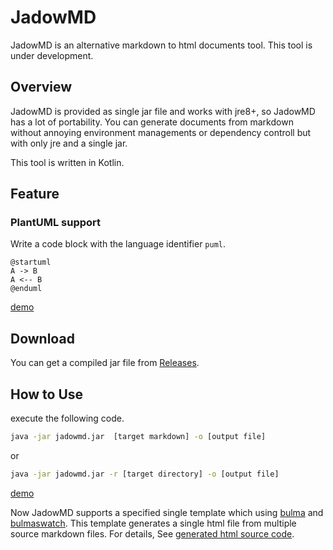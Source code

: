 JadowMD
===

JadowMD is an alternative markdown to html documents tool.
This tool is under development.

Overview
---

JadowMD is provided as single jar file and works with jre8+,
so JadowMD has a lot of portability.
You can generate documents from markdown without annoying environment managements or dependency controll but with only jre and a single jar.

This tool is written in Kotlin.

Feature
---

### PlantUML support

Write a code block with the language identifier `puml`.

```puml
@startuml
A -> B
A <-- B
@enduml
```
[demo](https://osjupiter.github.io/JadowMD/demos/jadodoc.html)


Download
---

You can get a compiled jar file from [Releases](https://github.com/osjupiter/JadowMD/releases).

How to Use
---

execute the following code.

```cmd
java -jar jadowmd.jar  [target markdown] -o [output file]
```

or

```cmd
java -jar jadowmd.jar -r [target directory] -o [output file]
```


[demo](https://osjupiter.github.io/JadowMD/demos/jadodoc.html) 


Now JadowMD supports a specified single template which using [bulma](https://bulma.io/) and [bulmaswatch](https://jenil.github.io/bulmaswatch/).
This template generates a single html file from multiple source markdown files.
For details, See [generated html source code](https://github.com/osjupiter/JadowMD/blob/master/docs/demos/jadodoc.html).


